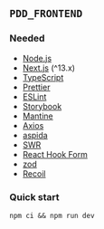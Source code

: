 ## `PDD_FRONTEND`

### Needed

- [Node.js](https://nodejs.org/en)
- [Next.js](https://nextjs.org/) (^13.x)
- [TypeScript](https://www.typescriptlang.org/)
- [Prettier](https://prettier.io/)
- [ESLint](https://eslint.org/)
- [Storybook](https://storybook.js.org/)
- [Mantine](https://mantine.dev/)
- [Axios](https://axios-http.com/)
- [aspida](https://github.com/aspida/aspida)
- [SWR](https://swr.vercel.app/)
- [React Hook Form](https://react-hook-form.com/)
- [zod](https://github.com/colinhacks/zod)
- [Recoil](https://recoiljs.org/)

### Quick start

```
npm ci && npm run dev
```
